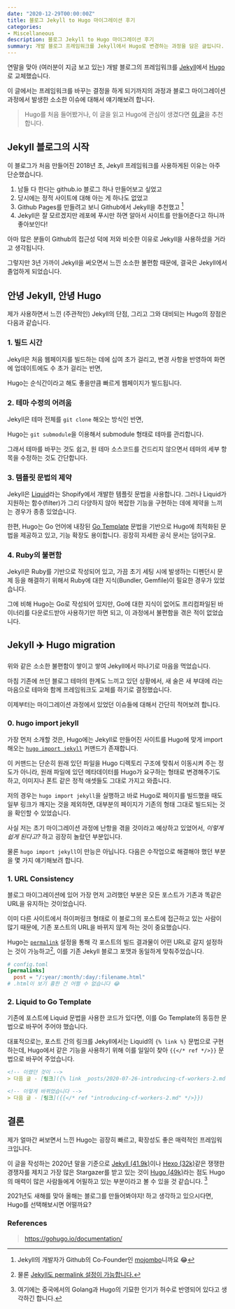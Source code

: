 ```yaml
---
date: "2020-12-29T00:00:00Z"
title: 블로그 Jekyll to Hugo 마이그레이션 후기
categories:
- Miscellaneous
description: 블로그 Jekyll to Hugo 마이그레이션 후기
summary: 개발 블로그 프레임워크를 Jekyll에서 Hugo로 변경하는 과정을 담은 글입니다.
---
```


연말을 맞아 (여러분이 지금 보고 있는) 개발 블로그의 프레임워크를 [Jekyll](https://jekyllrb.com/)에서 [Hugo](https://gohugo.io/)로 교체했습니다.

이 글에서는 프레임워크를 바꾸는 결정을 하게 되기까지의 과정과 블로그 마이그레이션 과정에서 발생한 소소한 이슈에 대해서 얘기해보려 합니다.

> Hugo를 처음 들어봤거나, 이 글을 읽고 Hugo에 관심이 생겼다면 [이 글](https://ialy1595.github.io/post/blog-construct-1/)을 추천합니다.

## Jekyll 블로그의 시작

이 블로그가 처음 만들어진 2018년 초, Jekyll 프레임워크를 사용하게된 이유는 아주 단순했습니다.

1. 남들 다 한다는 github.io 블로그 하나 만들어보고 싶었고
1. 당시에는 정적 사이트에 대해 아는 게 하나도 없었고
1. Github Pages를 만들려고 보니 Github에서 Jekyll을 추천했고 [^mojombo]
1. Jekyll은 잘 모르겠지만 레포에 푸시만 하면 알아서 사이트를 만들어준다고 하니까 좋아보인다!

[^mojombo]: Jekyll의 개발자가 Github의 Co-Founder인 [mojombo](https://github.com/mojombo)니까요 😂

아마 많은 분들이 Github의 접근성 덕에 저와 비슷한 이유로 Jekyll을 사용하셨을 거라고 생각됩니다.

그렇지만 3년 가까이 Jekyll을 써오면서 느낀 소소한 불편함 때문에, 결국은 Jekyll에서 졸업하게 되었습니다.

## 안녕 Jekyll, 안녕 Hugo

제가 사용하면서 느낀 (주관적인) Jekyll의 단점, 그리고 그와 대비되는 Hugo의 장점은 다음과 같습니다.

### 1. 빌드 시간

Jekyll은 처음 웹페이지를 빌드하는 데에 십여 초가 걸리고, 변경 사항을 반영하여 화면에 업데이트에도 수 초가 걸리는 반면,

Hugo는 순식간이라고 해도 좋을만큼 빠르게 웹페이지가 빌드됩니다.

### 2. 테마 수정의 어려움

Jekyll은 테마 전체를 `git clone` 해오는 방식인 반면,

Hugo는 `git submodule`을 이용해서 submodule 형태로 테마를 관리합니다.

그래서 테마를 바꾸는 것도 쉽고, 원 테마 소스코드를 건드리지 않으면서 테마의 세부 항목을 수정하는 것도 간단합니다.

### 3. 템플릿 문법의 제약

Jekyll은 [Liquid](https://shopify.github.io/liquid/)라는 Shopify에서 개발한 템플릿 문법을 사용합니다.
그러나 Liquid가 지원하는 함수(filter)가 그리 다양하지 않아 복잡한 기능을 구현하는 데에 제약을 느끼는 경우가 종종 있었습니다.

한편, Hugo는 Go 언어에 내장된 [Go Template](https://golang.org/pkg/text/template/#hdr-Functions) 문법을 기반으로 Hugo에 최적화된 문법을 제공하고 있고, 기능 확장도 용이합니다. 굉장히 자세한 공식 문서는 덤이구요.


### 4. Ruby의 불편함

Jekyll은 Ruby를 기반으로 작성되어 있고,
가끔 초기 세팅 시에 발생하는 디펜던시 문제 등을 해결하기 위해서 Ruby에 대한 지식(Bundler, Gemfile)이 필요한 경우가 있었습니다.

그에 비해 Hugo는 Go로 작성되어 있지만,
Go에 대한 지식이 없어도 프리컴파일된 바이너리를 다운로드받아 사용하기만 하면 되고, 이 과정에서 불편함을 겪은 적이 없었습니다.

## Jekyll ✈️ Hugo migration

위와 같은 소소한 불편함이 쌓이고 쌓여 Jekyll에서 떠나기로 마음을 먹었습니다.

마침 기존에 쓰던 블로그 테마의 한계도 느끼고 있던 상황에서,
새 술은 새 부대에 라는 마음으로 테마와 함께 프레임워크도 교체를 하기로 결정했습니다.

이제부터는 마이그레이션 과정에서 있었던 이슈들에 대해서 간단히 적어보려 합니다.

### 0. hugo import jekyll

가장 먼저 소개할 것은, Hugo에는 Jekyll로 만들어진 사이트를 Hugo에 맞게 import 해오는 [`hugo import jekyll`](https://gohugo.io/commands/hugo_import_jekyll/) 커맨드가 존재합니다.

이 커맨드는 단순히 원래 있던 파일을 Hugo 디렉토리 구조에 맞춰서 이동시켜 주는 정도가 아니라, 원래 파일에 있던 메타데이터를 Hugo가 요구하는 형태로 변경해주기도 하고, 이미지나 폰트 같은 정적 애셋들도 그대로 가지고 와줍니다.

저의 경우는 `hugo import jekyll`을 실행하고 바로 Hugo로 페이지를 빌드했을 때도 일부 링크가 깨지는 것을 제외하면, 대부분의 페이지가 기존의 형태 그대로 빌드되는 것을 확인할 수 있었습니다.

사실 저는 초기 마이그레이션 과정에 난항을 겪을 것이라고 예상하고 있었어서,
*이렇게 쉽게 된다고?* 하고 굉장히 놀랐던 부분입니다.

물론 `hugo import jekyll`이 만능은 아닙니다. 다음은 수작업으로 해결해야 했던 부분을 몇 가지 얘기해보려 합니다.

### 1. URL Consistency 

블로그 마이그레이션에 있어 가장 먼저 고려했던 부분은 모든 포스트가 기존과 똑같은 URL을 유지하는 것이었습니다.

이미 다른 사이트에서 하이퍼링크 형태로 이 블로그의 포스트에 접근하고 있는 사람이 많기 때문에, 기존 포스트의 URL을 바뀌지 않게 하는 것이 중요했습니다.

Hugo는 [`permalink`](https://gohugo.io/content-management/urls/#permalinks-configuration-example) 설정을 통해 각 포스트의 빌드 결과물이 어떤 URL로 갈지 설정하는 것이 가능하고[^jekyll_permalink], 이를 기존 Jekyll 블로그 포맷과 동일하게 맞춰주었습니다.

[^jekyll_permalink]: 물론 [Jekyll도 permalink 설정이 가능합니다.](https://jekyllrb.com/docs/permalinks/)

```toml
# config.toml
[permalinks]
  post = "/:year/:month/:day/:filename.html"
# .html이 보기 흉한 건 어쩔 수 없습니다 😂
```

### 2. Liquid to Go Template

기존에 포스트에 Liquid 문법을 사용한 코드가 있다면,
이를 Go Template의 동등한 문법으로 바꾸어 주어야 했습니다.

대표적으로는, 포스트 간의 링크를 Jekyll에서는 Liquid의 `{% link %}` 문법으로 구현하는데,
Hugo에서 같은 기능을 사용하기 위해 이를 일일이 찾아 `{{</* ref */>}}` 문법으로 바꾸어 주었습니다.

```markdown
<!-- 이랬던 것이 -->
> 다음 글 - [링크]({% link _posts/2020-07-26-introducing-cf-workers-2.md %})

<!-- 이렇게 바뀌었습니다 -->
> 다음 글 - [링크]({{</* ref "introducing-cf-workers-2.md" */>}})
```

## 결론

제가 얼마간 써보면서 느낀 Hugo는 굉장히 빠르고, 확장성도 좋은 매력적인 프레임워크입니다.

이 글을 작성하는 2020년 말을 기준으로 [Jekyll (41.9k)](https://github.com/jekyll/jekyll)이나 [Hexo (32k)](https://github.com/hexojs/hexo)같은
쟁쟁한 경쟁자를 제치고 가장 많은 Stargazer를 받고 있는 것이 [Hugo (49k)](https://github.com/gohugoio/hugo)라는 점도
Hugo의 매력이 많은 사람들에게 어필하고 있는 부분이라고 볼 수 있을 것 같습니다. [^stargazer]

2021년도 새해를 맞아 올해는 블로그를 만들어봐야지! 하고 생각하고 있으시다면, Hugo를 선택해보시면 어떨까요?

[^stargazer]: 여기에는 중국에서의 Golang과 Hugo의 기묘한 인기가 허수로 반영되어 있다고 생각하긴 합니다.


### References

> https://gohugo.io/documentation/
